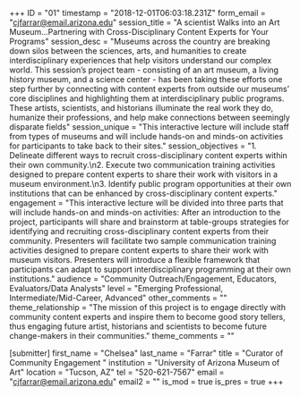 +++
ID = "01"
timestamp = "2018-12-01T06:03:18.231Z"
form_email = "cjfarrar@email.arizona.edu"
session_title = "A scientist Walks into an Art Museum…Partnering with Cross-Disciplinary Content Experts for Your Programs"
session_desc = "Museums across the country are breaking down silos between the sciences, arts, and humanities to create interdisciplinary experiences that help visitors understand our complex world. This session’s project team - consisting of an art museum, a living history museum, and a science center - has been taking these efforts one step further by connecting with content experts from outside our museums’ core disciplines and highlighting them at interdisciplinary public programs. These artists, scientists, and historians illuminate the real work they do, humanize their professions, and help make connections between seemingly disparate fields"
session_unique = "This interactive lecture will include staff from types of museums and will include hands-on and minds-on activities for participants to take back to their sites."
session_objectives = "1. Delineate different ways to recruit cross-disciplinary content experts within their own community.\n2. Execute two communication training activities designed to prepare content experts to share their work with visitors in a museum environment.\n3. Identify public program opportunities at their own institutions that can be enhanced by cross-disciplinary content experts."
engagement = "This interactive lecture will be divided into three parts that will include hands-on and minds-on activities: After an introduction to the project, participants will share and brainstorm at table-groups strategies for identifying and recruiting cross-disciplinary content experts from their community. Presenters will facilitate two sample communication training activities designed to prepare content experts to share their work with museum visitors. Presenters will introduce a flexible framework that participants can adapt to support interdisciplinary programming at their own institutions."
audience = "Community Outreach/Engagement, Educators, Evaluators/Data Analysts"
level = "Emerging Professional, Intermediate/Mid-Career, Advanced"
other_comments = ""
theme_relationship = "The mission of this project is to engage directly with community content experts and inspire them to become good story tellers, thus engaging future artist, historians and scientists to become future change-makers in their communities."
theme_comments = ""

[submitter]
first_name = "Chelsea"
last_name = "Farrar"
title = "Curator of Community Engagement "
institution = "University of Arizona Museum of Art"
location = "Tucson, AZ"
tel = "520-621-7567"
email = "cjfarrar@email.arizona.edu"
email2 = ""
is_mod = true
is_pres = true
+++
